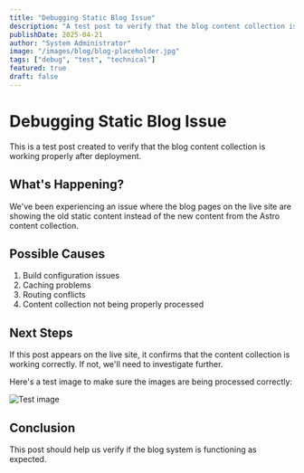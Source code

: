 ```yaml
---
title: "Debugging Static Blog Issue"
description: "A test post to verify that the blog content collection is working properly after deployment"
publishDate: 2025-04-21
author: "System Administrator"
image: "/images/blog/blog-placeholder.jpg"
tags: ["debug", "test", "technical"]
featured: true
draft: false
---
```


# Debugging Static Blog Issue

This is a test post created to verify that the blog content collection is working properly after deployment.

## What's Happening?

We've been experiencing an issue where the blog pages on the live site are showing the old static content instead of the new content from the Astro content collection.

## Possible Causes

1. Build configuration issues
2. Caching problems
3. Routing conflicts
4. Content collection not being properly processed

## Next Steps

If this post appears on the live site, it confirms that the content collection is working correctly. If not, we'll need to investigate further.

Here's a test image to make sure the images are being processed correctly:

![Test image](/images/blog/blog-placeholder.jpg)

## Conclusion

This post should help us verify if the blog system is functioning as expected. 